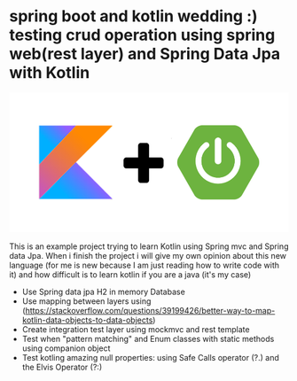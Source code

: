 # spring boot and kotlin wedding :) testing crud operation using spring web(rest layer) and Spring Data Jpa with Kotlin

![Spring boot kotlin](/images/spring_boot_kotlin.png?raw=true "Spring boot kotlin")





This is an example project trying to learn  Kotlin using Spring mvc and Spring data Jpa. When i finish the project i will
give my own opinion about this new language (for me is new because I am just reading how to write code with it) and how difficult is to learn kotlin if you are a java (it's my case)





- Use Spring data jpa H2 in memory Database
- Use mapping between layers using (https://stackoverflow.com/questions/39199426/better-way-to-map-kotlin-data-objects-to-data-objects)
- Create integration test layer using mockmvc and rest template
- Test when "pattern matching" and Enum classes with static methods using companion object
- Test kotling amazing null properties: using Safe Calls operator (?.) and the Elvis Operator (?:)
